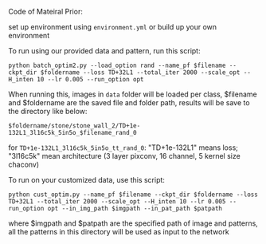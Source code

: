 Code of Mateiral Prior:

set up environment using `environment.yml`  or build up your own environment

To run using our provided data and pattern, run this script:

`python batch_optim2.py --load_option rand --name_pf $filename --ckpt_dir $foldername --loss TD+32L1 --total_iter 2000 --scale_opt --H_inten 10 --lr 0.005 --run_option opt`

When running this, images in `data` folder will be loaded per class, $filename and $foldername are the saved file and folder path, results will be save to the directory like below:

 `$foldername/stone/stone_wall_2/TD+1e-132L1_3l16c5k_5in5o_$filename_rand_0`

for `TD+1e-132L1_3l16c5k_5in5o_tt_rand_0`: "TD+1e-132L1" means loss; "3l16c5k" mean architecture (3 layer pixconv, 16 channel, 5 kernel size chaconv)

To run on your customized data, use this script:

`python cust_optim.py --name_pf $filename --ckpt_dir $foldername --loss TD+32L1 --total_iter 2000 --scale_opt --H_inten 10 --lr 0.005 --run_option opt --in_img_path $imgpath --in_pat_path $patpath`

where $imgpath and $patpath are the specified path of image and patterns, all the patterns in this directory will be used as input to the network
